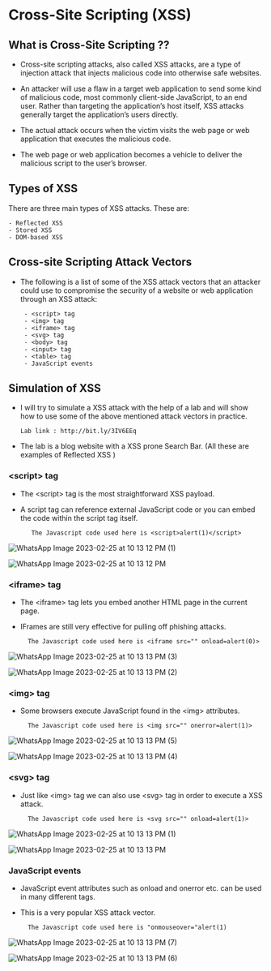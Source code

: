 Cross-Site Scripting (XSS)
=========================

## What is Cross-Site Scripting ??

- Cross-site scripting attacks, also called XSS attacks, are a type of injection attack that injects malicious code into otherwise safe websites.

- An attacker will use a flaw in a target web application to send some kind of malicious code, most commonly client-side JavaScript, to an end user. Rather than targeting the application’s host itself, XSS attacks generally target the application’s users directly.

- The actual attack occurs when the victim visits the web page or web application that executes the malicious code. 

- The web page or web application becomes a vehicle to deliver the malicious script to the user’s browser.


## Types of XSS


 There are three main types of XSS attacks. These are:

    - Reflected XSS
    - Stored XSS
    - DOM-based XSS


## Cross-site Scripting Attack Vectors

- The following is a list of some of the XSS attack vectors that an attacker could use to compromise the security of a website or web application through an XSS attack:
       
       - <script> tag
       - <img> tag
       - <iframe> tag
       - <svg> tag
       - <body> tag
       - <input> tag
       - <table> tag
       - JavaScript events



## Simulation of XSS 

- I will try to simulate a XSS attack with the help of a lab and will show how to use some of the above mentioned attack vectors in practice.

      Lab link : http://bit.ly/3IV6EEq


- The lab is a blog website with a XSS prone Search Bar. (All these are examples of Reflected XSS )


### \<script> tag

- The \<script> tag is the most straightforward XSS payload.

- A script tag can reference external JavaScript code or you can embed the code within the script tag itself.

         The Javascript code used here is <script>alert(1)</script>


![WhatsApp Image 2023-02-25 at 10 13 12 PM (1)](https://user-images.githubusercontent.com/77486870/221369216-68f896b5-6c40-47cd-8648-588cb4c8fd02.jpeg)
 
![WhatsApp Image 2023-02-25 at 10 13 12 PM](https://user-images.githubusercontent.com/77486870/221369163-d66cb100-a151-48cc-bb01-a5fc0cd73417.jpeg)

### \<iframe> tag

- The \<iframe> tag lets you embed another HTML page in the current page. 

- IFrames are still very effective for pulling off phishing attacks.

        The Javascript code used here is <iframe src="" onload=alert(0)>

![WhatsApp Image 2023-02-25 at 10 13 13 PM (3)](https://user-images.githubusercontent.com/77486870/221369400-53f7df2f-8243-400b-9894-fcc140145139.jpeg)

![WhatsApp Image 2023-02-25 at 10 13 13 PM (2)](https://user-images.githubusercontent.com/77486870/221369351-e77dfe07-e62a-42a3-94b9-4678364b3e53.jpeg)

### \<img> tag

- Some browsers execute JavaScript found in the \<img> attributes.

        The Javascript code used here is <img src="" onerror=alert(1)>

![WhatsApp Image 2023-02-25 at 10 13 13 PM (5)](https://user-images.githubusercontent.com/77486870/221369463-b899efcd-2702-429f-9104-c3daeaff2a89.jpeg)

![WhatsApp Image 2023-02-25 at 10 13 13 PM (4)](https://user-images.githubusercontent.com/77486870/221369434-c99be652-362e-4257-963d-db5dfbde407c.jpeg)

### \<svg> tag

- Just like \<img> tag we can also use \<svg> tag in order to execute a XSS attack.

        The Javascript code used here is <svg src="" onload=alert(1)>

![WhatsApp Image 2023-02-25 at 10 13 13 PM (1)](https://user-images.githubusercontent.com/77486870/221369329-bb767070-b258-4a5d-a908-0aeb298ff5ad.jpeg)

![WhatsApp Image 2023-02-25 at 10 13 13 PM](https://user-images.githubusercontent.com/77486870/221369271-78be6538-6925-4ac3-bba5-80a8c973a567.jpeg)

### JavaScript events

- JavaScript event attributes such as onload and onerror etc. can be used in many different tags. 

- This is a very popular XSS attack vector.

        The Javascript code used here is "onmouseover="alert(1)


![WhatsApp Image 2023-02-25 at 10 13 13 PM (7)](https://user-images.githubusercontent.com/77486870/221369536-e2710336-deaf-4612-9143-3bd6d5effe66.jpeg)

![WhatsApp Image 2023-02-25 at 10 13 13 PM (6)](https://user-images.githubusercontent.com/77486870/221369494-27de0365-a788-443d-8884-90ec821cfb46.jpeg)


